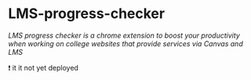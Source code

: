 # LMS-progress-checker
_LMS progress checker is a chrome extension to boost your productivity when working on college websites that provide services via Canvas and LMS_

❗️ it it not yet deployed
